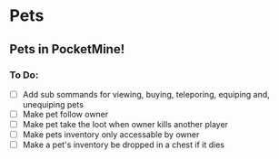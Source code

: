 # Pets
## Pets in PocketMine!
### To Do:
- [ ] Add sub sommands for viewing, buying, teleporing, equiping and, unequiping pets 
- [ ] Make pet follow owner
- [ ] Make pet take the loot when owner kills another player
- [ ] Make pets inventory only accessable by owner
- [ ] Make a pet's inventory be dropped in a chest if it dies
